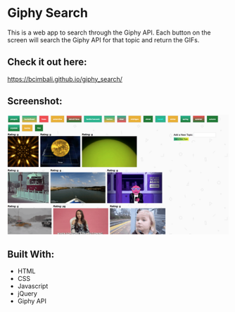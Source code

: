 # Giphy Search

This is a web app to search through the Giphy API.  Each button on the screen will search the Giphy API for that topic and return the GIFs.

## Check it out here:

https://bcimbali.github.io/giphy_search/

## Screenshot:

![Giphy Search Screenshot](https://github.com/bcimbali/Responsive-Portfolio/blob/master/assets/images/giphy_search.png?raw=true)

## Built With:

- HTML
- CSS
- Javascript
- jQuery
- Giphy API
